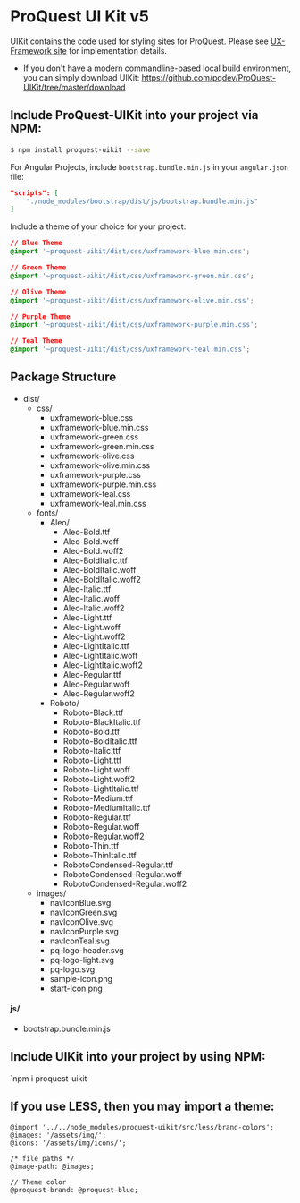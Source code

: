 # ProQuest UI Kit v5

UIKit contains the code used for styling sites for ProQuest. Please see [UX-Framework site](https://ux.proquest.com/) for implementation details.

* If you don't have a modern commandline-based local build environment, you can simply download UIKit:
https://github.com/pqdev/ProQuest-UIKit/tree/master/download

## Include ProQuest-UIKit into your project via NPM:

```bash
$ npm install proquest-uikit --save
```
For Angular Projects, include `bootstrap.bundle.min.js` in your `angular.json` file:

```JSON
"scripts": [
    "./node_modules/bootstrap/dist/js/bootstrap.bundle.min.js"
]
```

Include a theme of your choice for your project:
```css
// Blue Theme
@import '~proquest-uikit/dist/css/uxframework-blue.min.css';

// Green Theme
@import '~proquest-uikit/dist/css/uxframework-green.min.css';

// Olive Theme
@import '~proquest-uikit/dist/css/uxframework-olive.min.css';

// Purple Theme
@import '~proquest-uikit/dist/css/uxframework-purple.min.css';

// Teal Theme
@import '~proquest-uikit/dist/css/uxframework-teal.min.css';
```


## Package Structure
- dist/
    - css/
        - uxframework-blue.css
        - uxframework-blue.min.css
        - uxframework-green.css
        - uxframework-green.min.css
        - uxframework-olive.css
        - uxframework-olive.min.css
        - uxframework-purple.css
        - uxframework-purple.min.css
        - uxframework-teal.css
        - uxframework-teal.min.css
    - fonts/
        - Aleo/
            - Aleo-Bold.ttf
            - Aleo-Bold.woff
            - Aleo-Bold.woff2
            - Aleo-BoldItalic.ttf
            - Aleo-BoldItalic.woff
            - Aleo-BoldItalic.woff2
            - Aleo-Italic.ttf
            - Aleo-Italic.woff
            - Aleo-Italic.woff2
            - Aleo-Light.ttf
            - Aleo-Light.woff
            - Aleo-Light.woff2
            - Aleo-LightItalic.ttf
            - Aleo-LightItalic.woff
            - Aleo-LightItalic.woff2
            - Aleo-Regular.ttf
            - Aleo-Regular.woff
            - Aleo-Regular.woff2
        - Roboto/
            - Roboto-Black.ttf
            - Roboto-BlackItalic.ttf
            - Roboto-Bold.ttf
            - Roboto-BoldItalic.ttf
            - Roboto-Italic.ttf
            - Roboto-Light.ttf
            - Roboto-Light.woff
            - Roboto-Light.woff2
            - Roboto-LightItalic.ttf
            - Roboto-Medium.ttf
            - Roboto-MediumItalic.ttf
            - Roboto-Regular.ttf
            - Roboto-Regular.woff
            - Roboto-Regular.woff2
            - Roboto-Thin.ttf
            - Roboto-ThinItalic.ttf
            - RobotoCondensed-Regular.ttf
            - RobotoCondensed-Regular.woff
            - RobotoCondensed-Regular.woff2
    - images/
        - navIconBlue.svg
        - navIconGreen.svg
        - navIconOlive.svg
        - navIconPurple.svg
        - navIconTeal.svg
        - pq-logo-header.svg
        - pq-logo-light.svg
        - pq-logo.svg
        - sample-icon.png
        - start-icon.png

#### js/
- bootstrap.bundle.min.js

## Include UIKit into your project by using NPM:
`npm i proquest-uikit

## If you use LESS, then you may import a theme:
```less
@import '../../node_modules/proquest-uikit/src/less/brand-colors';
@images: '/assets/img/';
@icons: '/assets/img/icons/';

/* file paths */
@image-path: @images;

// Theme color
@proquest-brand: @proquest-blue;
```